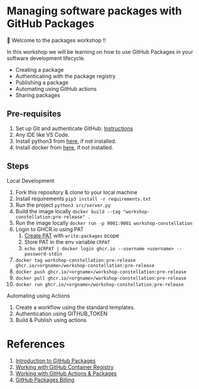 # Managing software packages with GitHub Packages
:wave: Welcome to the packages workshop !!

In this workshop we will be learning on how to use GitHub Packages in your software development lifecycle.
- Creating a package
- Authenticating with the package registry
- Publishing a package
- Automating using GitHub actions
- Sharing packages

## Pre-requisites
1. Set up Git and authenticate GitHub: [Instructions](https://docs.github.com/en/get-started/quickstart/set-up-git)
2. Any IDE like VS Code.
3. Install python3 from [here](https://www.python.org/downloads/), if not installed.
4. Install docker from [here](https://docs.docker.com/engine/install/), if not installed.


## Steps

Local Development
1. Fork this repository & clone to your local machine
2. Install requirements `pip3 install -r requirements.txt`
2. Run the project `python3 src/server.py`
2. Build the image locally `docker build --tag "workshop-constellation:pre-release" .`
2. Run the image locally `docker run -p 9001:9001 workshop-constellation`
2. Login to GHCR.io using PAT
   1. [Create PAT](https://docs.github.com/en/authentication/keeping-your-account-and-data-secure/creating-a-personal-access-token) with `write:packages` scope
   2. Store PAT in the env variable `CRPAT`
   3. `echo $CRPAT | docker login ghcr.io --username <username> --password-stdin`
3. `docker tag workshop-constellation:pre-release ghcr.io/<orgname>/workshop-constellation:pre-release`
2. `docker push ghcr.io/<orgname>/workshop-constellation:pre-release`
3. `docker pull ghcr.io/<orgname>/workshop-constellation:pre-release`
3. `docker run ghcr.io/<orgname>/workshop-constellation:pre-release`

Automating using Actions
1. Create a workflow using the standard templates.
2. Authentication using GITHUB_TOKEN
3. Build & Publish using actions

# References
1. [Introduction to GitHub Packages](https://docs.github.com/en/packages/learn-github-packages/introduction-to-github-packages)
2. [Working with GitHub Container Registry](https://docs.github.com/en/packages/working-with-a-github-packages-registry/working-with-the-container-registry)
3. [Working with GitHub Actions & Packages](https://docs.github.com/en/packages/managing-github-packages-using-github-actions-workflows/publishing-and-installing-a-package-with-github-actions)
4. [GitHub Packages Billing](https://docs.github.com/en/billing/managing-billing-for-github-packages/about-billing-for-github-packages)
